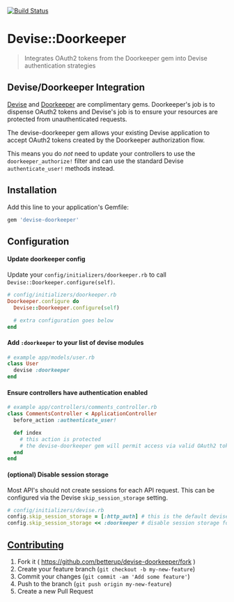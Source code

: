 [![Build Status](https://travis-ci.org/betterup/devise-doorkeeper.svg)](https://travis-ci.org/betterup/devise-doorkeeper)
# Devise::Doorkeeper
> Integrates OAuth2 tokens from the Doorkeeper gem into Devise authentication strategies

## Devise/Doorkeeper Integration
[Devise](https://github.com/plataformatec/devise) and [Doorkeeper](https://github.com/doorkeeper-gem/doorkeeper)
are complimentary gems.  Doorkeeper's job is to
dispense OAuth2 tokens and Devise's job is to ensure your resources are protected from
unauthenticated requests.

The devise-doorkeeper gem allows your existing Devise application to accept OAuth2 tokens
created by the Doorkeeper authorization flow.

This means you do *not* need to update your controllers to use the `doorkeeper_authorize!`
filter and can use the standard Devise `authenticate_user!` methods instead.

## Installation

Add this line to your application's Gemfile:

```ruby
gem 'devise-doorkeeper'
```

## Configuration

#### Update doorkeeper config
Update your `config/initializers/doorkeeper.rb` to call
`Devise::Doorkeeper.configure(self)`.

```ruby
# config/initializers/doorkeeper.rb
Doorkeeper.configure do
  Devise::Doorkeeper.configure(self)

  # extra configuration goes below
end
```

#### Add `:doorkeeper` to your list of devise modules

```ruby
# example app/models/user.rb
class User
  devise :doorkeeper
end
```

#### Ensure controllers have authentication enabled

```ruby
# example app/controllers/comments_controller.rb
class CommentsController < ApplicationController
  before_action :authenticate_user!

  def index
    # this action is protected
    # the devise-doorkeeper gem will permit access via valid OAuth2 tokens
  end
end
```

#### (optional) Disable session storage
Most API's should not create sessions for each API request.
This can be configured via the Devise `skip_session_storage` setting.

```ruby
# config/initializers/devise.rb
config.skip_session_storage = [:http_auth] # this is the default devise config
config.skip_session_storage << :doorkeeper # disable session storage for oauth requests
```

## [ Contributing ](CONTRIBUTING.md)

1. Fork it ( https://github.com/betterup/devise-doorkeeper/fork )
2. Create your feature branch (`git checkout -b my-new-feature`)
3. Commit your changes (`git commit -am 'Add some feature'`)
4. Push to the branch (`git push origin my-new-feature`)
5. Create a new Pull Request
